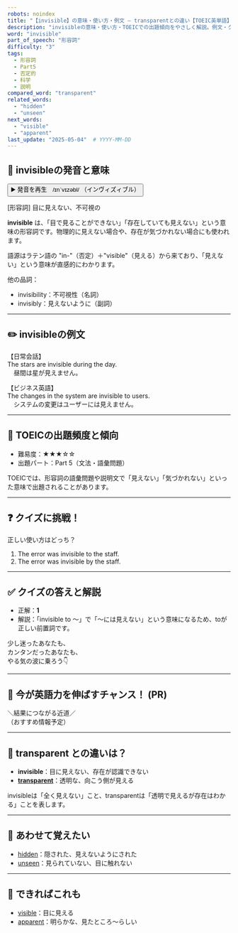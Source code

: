 ```yaml
---
robots: noindex
title: "【invisible】の意味・使い方・例文 ― transparentとの違い【TOEIC英単語】"
description: "invisibleの意味・使い方・TOEICでの出題傾向をやさしく解説。例文・クイズ付きでtransparentとの違いもわかりやすく学べます。"
word: "invisible"
part_of_speech: "形容詞"
difficulty: "3"
tags:
  - 形容詞
  - Part5
  - 否定的
  - 科学
  - 説明
compared_word: "transparent"
related_words:
  - "hidden"
  - "unseen"
next_words:
  - "visible"
  - "apparent"
last_update: "2025-05-04"  # YYYY-MM-DD
---
```


## 🔰 invisibleの発音と意味

<button class="play-audio" onclick="playTTS('invisible')">
  <span class="play-audio-main">
    ▶️ 発音を再生　/ɪnˈvɪzəbl/
  </span>
  <span class="play-audio-sub">
    （インヴィズィブル）
  </span>
</button>

[形容詞] 目に見えない、不可視の

**invisible** は、「目で見ることができない」「存在していても見えない」という意味の形容詞です。物理的に見えない場合や、存在が気づかれない場合にも使われます。

語源はラテン語の "in-"（否定）＋"visible"（見える）から来ており、「見えない」という意味が直感的にわかります。

他の品詞：  
- invisibility：不可視性（名詞）
- invisibly：見えないように（副詞）

---

## ✏️ invisibleの例文

【日常会話】  
The stars are invisible during the day.  
　昼間は星が見えません。

【ビジネス英語】  
The changes in the system are invisible to users.  
　システムの変更はユーザーには見えません。

---

## 🎯 TOEICの出題頻度と傾向

- 難易度：★★★☆☆
- 出題パート：Part 5（文法・語彙問題）

TOEICでは、形容詞の語彙問題や説明文で「見えない」「気づかれない」といった意味で出題されることがあります。

---

## ❓ クイズに挑戦！

正しい使い方はどっち？

1. The error was invisible to the staff.  
2. The error was invisible by the staff.

---

## ✅ クイズの答えと解説

- 正解：**1**
- 解説：「invisible to ～」で「～には見えない」という意味になるため、toが正しい前置詞です。

少し迷ったあなたも、  
カンタンだったあなたも、  
やる気の波に乗ろう👇️

---

## 🚀 今が英語力を伸ばすチャンス！ (PR)

<div class="info-center">
＼結果につながる近道／<br>  
（おすすめ情報予定）
</div>

---

## 🤔  transparent との違いは？

- **invisible**：目に見えない、存在が認識できない
- **[transparent](/transparent)**：透明な、向こう側が見える

invisibleは「全く見えない」こと、transparentは「透明で見えるが存在はわかる」ことを表します。

---

## 🧩 あわせて覚えたい

- [hidden](/hidden)：隠された、見えないようにされた
- [unseen](/unseen)：見られていない、目に触れない

---

## 📖 できればこれも

- [visible](/visible)：目に見える
- [apparent](/apparent)：明らかな、見たところ～らしい

<!-- cvid: aid37_bid32 -->
